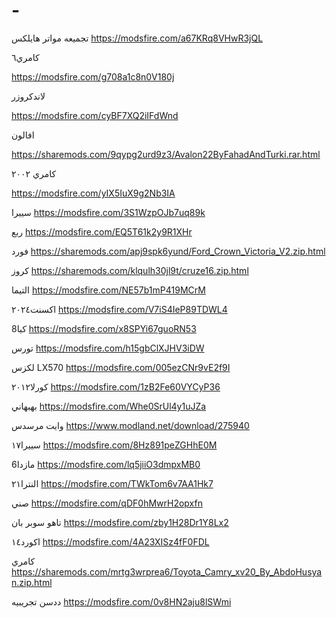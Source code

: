 # -
تجميعه مواتر
هايلكس https://modsfire.com/a67KRq8VHwR3jQL

كامري٦ 


https://modsfire.com/g708a1c8n0V180j

لاندكروزر 

https://modsfire.com/cyBF7XQ2iIFdWnd

افالون 

https://sharemods.com/9qypg2urd9z3/Avalon22ByFahadAndTurki.rar.html

كامري ٢٠٠٢ 

https://modsfire.com/yIX5IuX9g2Nb3IA

سييرا 
https://modsfire.com/3S1WzpOJb7uq89k

ربع 
https://modsfire.com/EQ5T61k2y9R1XHr

فورد 
https://sharemods.com/apj9spk6yund/Ford_Crown_Victoria_V2.zip.html

كروز
https://sharemods.com/klqulh30jl9t/cruze16.zip.html

التيما
https://modsfire.com/NE57b1mP419MCrM

اكسنت٢٠٢٤
https://modsfire.com/V7iS4IeP89TDWL4

كيا8
https://modsfire.com/x8SPYi67guoRN53

تورس
https://modsfire.com/h15gbClXJHV3iDW

لكزس LX570
https://modsfire.com/005ezCNr9vE2f9I

كورلا٢٠١٢
https://modsfire.com/1zB2Fe60VYCyP36

بهبهاني
https://modsfire.com/Whe0SrUl4y1uJZa

وايت مرسدس
https://www.modland.net/download/275940

سييرا١٧
https://modsfire.com/8Hz891peZGHhE0M

مازدا6
https://modsfire.com/lq5jiiO3dmpxMB0

النترا٢١
https://modsfire.com/TWkTom6v7AA1Hk7

صني
https://modsfire.com/qDF0hMwrH2opxfn

تاهو سوبر بان
https://modsfire.com/zby1H28Dr1Y8Lx2

اكورد١٤
https://modsfire.com/4A23XISz4fF0FDL

كامري
https://sharemods.com/mrtg3wrprea6/Toyota_Camry_xv20_By_AbdoHusyan.zip.html

ددسن تجريبيه
https://modsfire.com/0v8HN2aju8lSWmi




